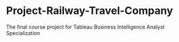 # Project-Railway-Travel-Company
The final course project for Tableau Business Intelligence Analyst Specialization

